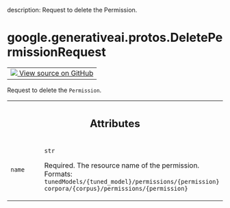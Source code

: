 description: Request to delete the Permission.

<div itemscope itemtype="http://developers.google.com/ReferenceObject">
<meta itemprop="name" content="google.generativeai.protos.DeletePermissionRequest" />
<meta itemprop="path" content="Stable" />
</div>

# google.generativeai.protos.DeletePermissionRequest

<!-- Insert buttons and diff -->

<table class="tfo-notebook-buttons tfo-api nocontent">
<td>
  <a target="_blank" href="https://github.com/googleapis/google-cloud-python/tree/main/packages/google-ai-generativelanguage/google/ai/generativelanguage_v1beta/types/permission_service.py#L176-L189">
    <img src="https://www.tensorflow.org/images/GitHub-Mark-32px.png" />
    View source on GitHub
  </a>
</td>
</table>



Request to delete the ``Permission``.

<!-- Placeholder for "Used in" -->




<!-- Tabular view -->
 <table class="responsive fixed orange">
<colgroup><col width="214px"><col></colgroup>
<tr><th colspan="2"><h2 class="add-link">Attributes</h2></th></tr>

<tr>
<td>

`name`<a id="name"></a>

</td>
<td>

`str`

Required. The resource name of the permission. Formats:
``tunedModels/{tuned_model}/permissions/{permission}``
``corpora/{corpus}/permissions/{permission}``

</td>
</tr>
</table>



